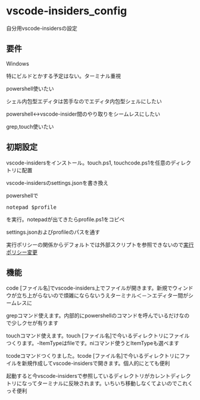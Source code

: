 # vscode-insiders_config
<p>自分用vscode-insidersの設定</p>

<h2>要件</h2>
<p>Windows</p>
<p>特にビルドとかする予定はない。ターミナル重視</p>
<p>powershell使いたい</p>
<p>シェル内包型エディタは苦手なのでエディタ内包型シェルにしたい</p>
<p>powershell<->vscode-insider間のやり取りをシームレスにしたい</p>
<p>grep,touch使いたい</p>

<h2>初期設定</h2>
<p>vscode-insidersをインストール。touch.ps1, touchcode.ps1を任意のディレクトリに配置<p>
<p>vscode-insidersのsettings.jsonを書き換え</p>
<p>powershellで</p>
<pre>notepad $profile</pre>
<p>を実行。notepadが出てきたらprofile.ps1をコピペ<p>
<p>settings.jsonおよびprofileのパスを通す</p>
<p>実行ポリシーの関係からデフォルトでは外部スクリプトを参照できないので<a href="http://www.atmarkit.co.jp/ait/articles/0805/16/news139.html">実行ポリシー変更</a></p>

<h2>機能</h2>
<p>code [ファイル名]でvscode-insiders上でファイルが開きます。新規でウィンドウが立ち上がらないので煩雑にならないうえターミナル＜－＞エディター間がシームレスに</p>
<p>grepコマンド使えます。内部的にpowershellのコマンドを呼んでいるだけなので少しクセが有ります</p>
<p>touchコマンド使えます。touch [ファイル名]で今いるディレクトリにファイルつくります。-ItemTypeはfileです。niコマンド使うとItemTypeも選べます</p>
<p>tcodeコマンドつくりました。tcode [ファイル名]で今いるディレクトリにファイルを新規作成してvscode-insidersで開きます。個人的にとても便利</p>
<p>起動すると今vscode-insidersで参照しているディレクトリがカレントディレクトリになってターミナルに反映されます。いちいち移動しなくてよいのでこれくっそ便利</p>